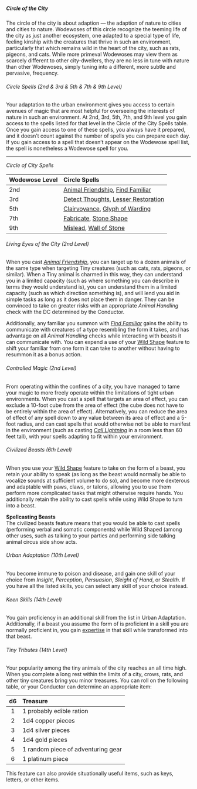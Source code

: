 ##### Circle of the City

The circle of the city is about adaption — the adaption of nature to cities and cities to nature.
Wodewoses of this circle recognize the teeming life of the city as just another ecosystem, one adapted to a special type of life, feeling kinship with the creatures that thrive in such an environment, particularly that which remains wild in the heart of the city, such as <span class="monster monster-Rat_rat">rats</span>, <span class="monster">pigeons</span>, and <span class="monster monster-Cat_cat">cats</span>.
While more primeval Wodewoses may view them as scarcely different to other city-dwellers, they are no less in tune with nature than other Wodewoses, simply tuning into a different, more subtle and pervasive, frequency.

###### Circle Spells (2nd & 3rd & 5th & 7th & 9th Level)

Your adaptation to the urban environment gives you access to certain avenues of magic that are most helpful for overseeing the interests of nature in such an environment.
At 2nd, 3rd, 5th, 7th, and 9th level you gain access to the spells listed for that level in the Circle of the City Spells table.
Once you gain access to one of these spells, you always have it prepared, and it doesn’t count against the number of spells you can prepare each day.
If you gain access to a spell that doesn’t appear on the Wodewose spell list, the spell is nonetheless a Wodewose spell for you.

___
<!-- markdownlint-disable-next-line no-emphasis-as-heading -->
_Circle of City Spells_

| Wodewose Level | Circle Spells                                                                                                     |
|:---------------|:------------------------------------------------------------------------------------------------------------------|
| 2nd            | [Animal Friendship](#Animal_Friendship_animal_friendship), [Find Familiar](#Find_Familiar_find_familiar)          |
| 3rd            | [Detect Thoughts](#Detect_Thoughts_detect_thoughts), [Lesser Restoration](#Lesser_Restoration_lesser_restoration) |
| 5th            | [Clairvoyance](#Clairvoyance_clairvoyance), [Glyph of Warding](#Glyph_of_Warding_glyph_of_warding)                |
| 7th            | [Fabricate](#Fabricate_fabricate), [Stone Shape](#Stone_Shape_stone_shape)                                        |
| 9th            | [Mislead](#Mislead_mislead), [Wall of Stone](#Wall_of_Stone_wall_of_stone)                                                      |

###### Living Eyes of the City (2nd Level)

When you cast _[<span class="spell">Animal Friendship</span>](#Animal_Friendship_animal_friendship)_, you can target up to a dozen animals of the same type when targeting Tiny creatures (such as <span class="monster monster-Cat_cat">cats</span>, <span class="monster monster-Rat_rat">rats</span>, <span class="monster">pigeons</span>, or similar).
When a Tiny animal is charmed in this way, they can understand you in a limited capacity (such as where something you can describe in terms they would understand is), you can understand them in a limited capacity (such as which direction something is), and will lend you aid in simple tasks as long as it does not place them in danger.
They can be convinced to take on greater risks with an appropriate _Animal Handling_ check with the DC determined by the Conductor.

Additionally, any familiar you summon with _[<span class="spell">Find Familiar</span>](#Find_Familiar_find_familiar)_ gains the ability to communicate with creatures of a type resembling the form it takes, and has advantage on all _Animal Handling_ checks while interacting with beasts it can communicate with.
You can expend a use of your [Wild Shape](#Wodewose_wild_shape) feature to shift your familiar from one form it can take to another without having to resummon it as a bonus action.

###### Controlled Magic (2nd Level)

From operating within the confines of a city, you have managed to tame your magic to more freely operate within the limitations of tight urban environments.
When you cast a spell that targets an area of effect, you can exclude a 10-foot cube from the area of effect (the cube does not have to be entirely within the area of effect).
Alternatively, you can reduce the area of effect of any spell down to any value between its area of effect and a 5-foot radius, and can cast spells that would otherwise not be able to manifest in the environment (such as casting _[<span class="spell">Call Lightning</span>](#Call_Lightning_call_lightning)_ in a room less than 60 feet tall), with your spells adapting to fit within your environment.

###### Civilized Beasts (6th Level)

When you use your [Wild Shape](#Wodewose_wild_shape) feature to take on the form of a beast, you retain your ability to speak (as long as the beast would normally be able to vocalize sounds at sufficient volume to do so), and become more dexterous and adaptable with paws, claws, or talons, allowing you to use them perform more complicated tasks that might otherwise require hands.
You additionally retain the ability to cast spells while using Wild Shape to turn into a beast.

**Spellcasting Beasts**
\
The civilized beasts feature means that you would be able to cast spells (performing verbal and somatic components) while Wild Shaped (among other uses, such as talking to your parties and performing side talking animal circus side show acts.

###### Urban Adaptation (10th Level)

You become immune to poison and disease, and gain one skill of your choice from _Insight_, _Perception_, _Persuasion_, _Sleight of Hand_, or _Stealth_.
If you have all the listed skills, you can select any skill of your choice instead.

###### Keen Skills (14th Level)

You gain proficiency in an additional skill from the list in Urban Adaptation.
Additionally, if a beast you assume the form of is proficient in a skill you are normally proficient in, you gain [expertise](#Proficiency_Bonus_expertise) in that skill while transformed into that beast.

###### Tiny Tributes (14th Level)

Your popularity among the tiny animals of the city reaches an all time high.
When you complete a long rest within the limits of a city, crows, rats, and other tiny creatures bring you minor treasures.
You can roll on the following table, or your Conductor can determine an appropriate item:

| d6 | Treasure                           |
|:--:|:-----------------------------------|
|  1 | 1 probably edible ration           |
|  2 | 1d4 copper pieces                  |
|  3 | 1d4 silver pieces                  |
|  4 | 1d4 gold pieces                    |
|  5 | 1 random piece of adventuring gear |
|  6 | 1 platinum piece                   |

This feature can also provide situationally useful items, such as keys, letters, or other items.
